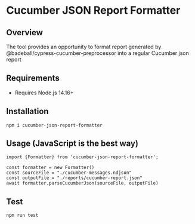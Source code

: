 # Cucumber JSON Report Formatter

## Overview
The tool provides an opportunity to format report generated by @badeball/cypress-cucumber-preprocessor into a regular Cucumber json report

## Requirements
- Requires Node.js 14.16+

## Installation
```
npm i cucumber-json-report-formatter
```

## Usage (JavaScript is the best way)

```
import {Formatter} from 'cucumber-json-report-formatter';

const formatter = new Formatter()
const sourceFile = "./cucumber-messages.ndjson"
const outputFile = "./reports/cucumber-report.json"
await formatter.parseCucumberJson(sourceFile, outputFile)
```

## Test
```
npm run test
```
